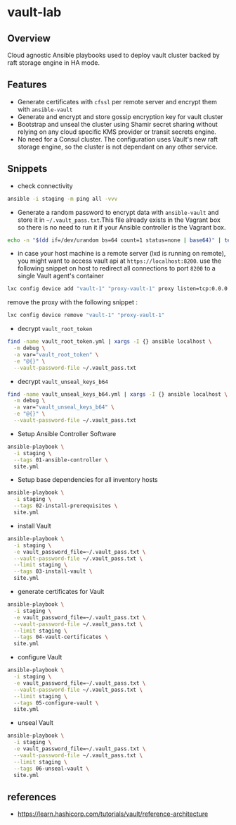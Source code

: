 # vault-lab

## Overview

Cloud agnostic Ansible playbooks used to deploy vault cluster backed by raft storage engine in HA mode. 

## Features

- Generate certificates with `cfssl` per remote server and encrypt them with `ansible-vault` 
- Generate and encrypt and store gossip encryption key for vault cluster
- Bootstrap and unseal the cluster using Shamir secret sharing without relying on any cloud specific KMS provider or transit secrets engine. 
- No need for a Consul cluster. The configuration uses Vault's new raft storage engine, so the cluster is not dependant on any other service.

## Snippets

- check connectivity

```bash
ansible -i staging -m ping all -vvv
```

- Generate a random password to encrypt data with `ansible-vault` and store it in `~/.vault_pass.txt`.This file already exists in the Vagrant box so there is no need to run it if your Ansible controller is the Vagrant box.

```bash
echo -n "$(dd if=/dev/urandom bs=64 count=1 status=none | base64)" | tee ~/.vault_pass.txt
```

-  in case your host machine is a remote server (lxd is running on remote), you might want to access vault api at `https://localhost:8200`. use the following snippet on host to redirect all connections to port `8200` to a single Vault agent's container

```bash
lxc config device add "vault-1" "proxy-vault-1" proxy listen=tcp:0.0.0.0:8200 connect=tcp:127.0.0.1:8200
```

remove the proxy with the following snippet :

```bash
lxc config device remove "vault-1" "proxy-vault-1"
```


- decrypt  `vault_root_token`

```bash
find -name vault_root_token.yml | xargs -I {} ansible localhost \
  -m debug \
  -a var="vault_root_token" \
  -e "@{}" \
  --vault-password-file ~/.vault_pass.txt
```

- decrypt  `vault_unseal_keys_b64`

```bash
find -name vault_unseal_keys_b64.yml | xargs -I {} ansible localhost \
  -m debug \
  -a var="vault_unseal_keys_b64" \
  -e "@{}" \
  --vault-password-file ~/.vault_pass.txt
```

- Setup Ansible Controller Software

```bash
ansible-playbook \
  -i staging \
  --tags 01-ansible-controller \
  site.yml
```

- Setup base dependencies for all inventory hosts

```bash
ansible-playbook \
  -i staging \
  --tags 02-install-prerequisites \
  site.yml
```

- install Vault

```bash
ansible-playbook \
  -i staging \
  -e vault_password_file=~/.vault_pass.txt \
  --vault-password-file ~/.vault_pass.txt \
  --limit staging \
  --tags 03-install-vault \
  site.yml
```

- generate certificates for Vault

```bash
ansible-playbook \
  -i staging \
  -e vault_password_file=~/.vault_pass.txt \
  --vault-password-file ~/.vault_pass.txt \
  --limit staging \
  --tags 04-vault-certificates \
  site.yml
```

- configure Vault

```bash
ansible-playbook \
  -i staging \
  -e vault_password_file=~/.vault_pass.txt \
  --vault-password-file ~/.vault_pass.txt \
  --limit staging \
  --tags 05-configure-vault \
  site.yml
```

- unseal Vault

```bash
ansible-playbook \
  -i staging \
  -e vault_password_file=~/.vault_pass.txt \
  --vault-password-file ~/.vault_pass.txt \
  --limit staging \
  --tags 06-unseal-vault \
  site.yml
```

## references

- <https://learn.hashicorp.com/tutorials/vault/reference-architecture>


